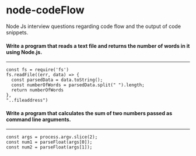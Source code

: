 # node-codeFlow
Node Js interview questions regarding code flow and the output of code snippets.

#### Write a program that reads a text file and returns the number of words in it using Node.js.
---
```
const fs = require('fs')
fs.readFile((err, data) => {
  const parsedData = data.toString();
  const numberOfWords = parsedData.split(" ").length;
  return numberOfWords
},
"..fileaddress")
```

#### Write a program that calculates the sum of two numbers passed as command line arguments.
---
```
const args = process.argv.slice(2);
const num1 = parseFloat(args[0]);
const num2 = parseFloat(args[1]);
```
